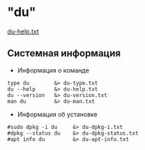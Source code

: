 # "du"

[du-help.txt](du-help.txt)

## Системная информация 

* Информация о команде 
````shell
type du        &> du-type.txt
du --help      &> du-help.txt
du --version   &> du-version.txt
man du         &> du-man.txt
````

* Информация об установке
````shell
#sudo dpkg -i du     &> du-dpkg-i.txt
#dpkg --status du    &> du-dpkg-status.txt
#apt info du         &> du-apt-info.txt
````
